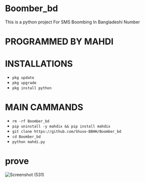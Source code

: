 # Boomber_bd
This is a python project For SMS Boombing In Bangladeshi Number 
# PROGRAMMED BY MAHDI

# INSTALLATIONS

- `pkg update`
- `pkg upgrade`
- `pkg install python`

# MAIN CAMMANDS
- `rm -rf Boomber_bd`
- `pip uninstall -y mahdix && pip install mahdix`
- `git clone https://github.com/Shuvo-BBHH/Boomber_bd`
- `cd Boomber_bd`
- `python mahdi.py`


# prove
![Screenshot (531)](https://github.com/Shuvo-BBHH/Boomber_bd/assets/98658558/a2068f3c-8834-4e88-9aa8-66a2659fe4cd)
